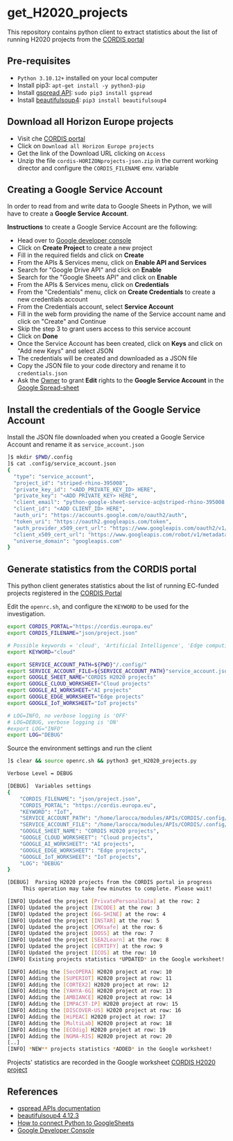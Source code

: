 # get_H2020_projects
This repository contains python client to extract statistics about the list of running H2020 projects from the [CORDIS portal](https://cordis.europa.eu/projects)

## Pre-requisites

* `Python 3.10.12+` installed on your local computer
* Install pip3: `apt-get install -y python3-pip`
* Install [gspread API](https://docs.gspread.org/en/v5.10.0/): `sudo pip3 install gspread`
* Install [beautifulsoup4](https://pypi.org/project/beautifulsoup4/): `pip3 install beautifulsoup4`

## Download all Horizon Europe projects

* Visit che [CORDIS portal](https://cordis.europa.eu/projects)
* Click on `Download all Horizon Europe projects`
* Get the link of the Download URL clicking on `Access`
* Unzip the file `cordis-HORIZONprojects-json.zip` in the current working director and configure the `CORDIS_FILENAME` env. variable
  
## Creating a Google Service Account

In order to read from and write data to Google Sheets in Python,
we will have to create a **Google Service Account**.

**Instructions** to create a Google Service Account are the following:

* Head over to [Google developer console](https://console.cloud.google.com/)
* Click on **Create Project** to create a new project
* Fill in the required fields and click on **Create**
* From the APIs & Services menu, click on **Enable API and Services**
* Search for "Google Drive API" and click on **Enable**
* Search for the "Google Sheets API" and click on **Enable**
* From the APIs & Services menu, click on **Credentials**
* From the "Credentials" menu, click on **Create Credentials** to create a new credentials account
* From the Credentials account, select **Service Account**
* Fill in the web form providing the name of the Service account name and click on "Create" and Continue
* Skip the step 3 to grant users access to this service account
* Click on **Done**
* Once the Service Account has been created, click on **Keys** and click on "Add new Keys" and select JSON
* The credentials will be created and downloaded as a JSON file
* Copy the JSON file to your code directory and rename it to `credentials.json`
* Ask the [Owner](mailto:giuseppe.larocca@egi.eu) to grant **Edit** rights to the **Google Service Account** in the [Google Spread-sheet](https://docs.google.com/spreadsheets/d/18jLSH_IYCmrDOPyaEZqXz1DUfDLLU0v7COS7p6-jv_Y/edit)

## Install the credentials of the Google Service Account

Install the JSON file downloaded when you created a Google Service Account and rename it as `service_account.json`

```bash
]$ mkdir $PWD/.config
]$ cat .config/service_account.json
{
  "type": "service_account",
  "project_id": "striped-rhino-395008",
  "private_key_id": "<ADD_PRIVATE_KEY_ID> HERE",
  "private_key": "<ADD PRIVATE_KEY> HERE",
  "client_email": "python-google-sheet-service-ac@striped-rhino-395008.iam.gserviceaccount.com",
  "client_id": "<ADD CLIENT_ID> HERE",
  "auth_uri": "https://accounts.google.com/o/oauth2/auth",
  "token_uri": "https://oauth2.googleapis.com/token",
  "auth_provider_x509_cert_url": "https://www.googleapis.com/oauth2/v1/certs",
  "client_x509_cert_url": "https://www.googleapis.com/robot/v1/metadata/x509/python-google-sheet-service-ac%40striped-rhino-395008.iam.gserviceaccount.com",
  "universe_domain": "googleapis.com"
}
```
## Generate statistics from the CORDIS portal

This python client generates statistics about the list of running EC-funded projects registered in the [CORDIS Portal](https://cordis.europa.eu/)

Edit the `openrc.sh`, and configure the `KEYWORD` to be used for the investigation.

```bash
export CORDIS_PORTAL="https://cordis.europa.eu"
export CORDIS_FILENAME="json/project.json"

# Possible keywords = 'cloud', 'Artificial Intelligence', 'Edge computing', 'IoT'
export KEYWORD="cloud"

export SERVICE_ACCOUNT_PATH=${PWD}"/.config/"
export SERVICE_ACCOUNT_FILE=${SERVICE_ACCOUNT_PATH}"service_account.json"
export GOOGLE_SHEET_NAME="CORDIS H2020 projects"
export GOOGLE_CLOUD_WORKSHEET="Cloud projects"
export GOOGLE_AI_WORKSHEET="AI projects"
export GOOGLE_EDGE_WORKSHEET="Edge projects"
export GOOGLE_IoT_WORKSHEET="IoT projects"

# LOG=INFO, no verbose logging is 'OFF'
# LOG=DEBUG, verbose logging is 'ON'
#export LOG="INFO"
export LOG="DEBUG"
```

Source the environment settings and run the client

```bash
]$ clear && source openrc.sh && python3 get_H2020_projects.py

Verbose Level = DEBUG

[DEBUG]  Variables settings
{
    "CORDIS_FILENAME": "json/project.json",
    "CORDIS_PORTAL": "https://cordis.europa.eu",
    "KEYWORD": "IoT",
    "SERVICE_ACCOUNT_PATH": "/home/larocca/modules/APIs/CORDIS/.config/",
    "SERVICE_ACCOUNT_FILE": "/home/larocca/modules/APIs/CORDIS/.config/service_account.json",
    "GOOGLE_SHEET_NAME": "CORDIS H2020 projects",
    "GOOGLE_CLOUD_WORKSHEET": "Cloud projects",
    "GOOGLE_AI_WORKSHEET": "AI projects",
    "GOOGLE_EDGE_WORKSHEET": "Edge projects",
    "GOOGLE_IoT_WORKSHEET": "IoT projects",
    "LOG": "DEBUG"
}

[DEBUG]  Parsing H2020 projects from the CORDIS portal in progress
	 This operation may take few minutes to complete. Please wait!

[INFO] Updated the project [PrivatePersonalData] at the row: 2
[INFO] Updated the project [INCODE] at the row: 3
[INFO] Updated the project [6G-SHINE] at the row: 4
[INFO] Updated the project [INSTAR] at the row: 5
[INFO] Updated the project [CMXsafe] at the row: 6
[INFO] Updated the project [DOSS] at the row: 7
[INFO] Updated the project [SEA2Learn] at the row: 8
[INFO] Updated the project [CERTIFY] at the row: 9
[INFO] Updated the project [ICOS] at the row: 10
[INFO] Existing projects statistics *UPDATED* in the Google worksheet!

[INFO] Adding the [SecOPERA] H2020 project at row: 10
[INFO] Adding the [SUPERIOT] H2020 project at row: 11
[INFO] Adding the [CORTEX2] H2020 project at row: 12
[INFO] Adding the [YAHYA-6G] H2020 project at row: 13
[INFO] Adding the [AMBIANCE] H2020 project at row: 14
[INFO] Adding the [IMPAC3T-IP] H2020 project at row: 15
[INFO] Adding the [DISCOVER-US] H2020 project at row: 16
[INFO] Adding the [HiPEAC] H2020 project at row: 17
[INFO] Adding the [MultiLab] H2020 project at row: 18
[INFO] Adding the [ECOdig] H2020 project at row: 19
[INFO] Adding the [NGMA-RIS] H2020 project at row: 20
[..]
[INFO] *NEW** projects statistics *ADDED* in the Google worksheet!
```

Projects' statistics are recorded in the Google worksheet [CORDIS H2020 project](https://docs.google.com/spreadsheets/d/18jLSH_IYCmrDOPyaEZqXz1DUfDLLU0v7COS7p6-jv_Y/edit) 


## References
* [gspread APIs documentation](https://docs.gspread.org/en/v5.10.0/)
* [beautifulsoup4 4.12.3](https://pypi.org/project/beautifulsoup4/)
* [How to connect Python to GoogleSheets](https://blog.coupler.io/python-to-google-sheets/)
* [Google Developer Console](https://console.cloud.google.com/apis/dashboard)
